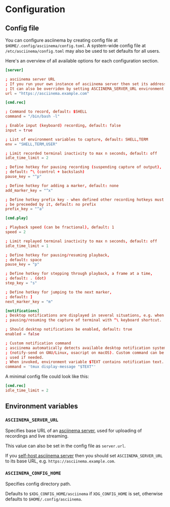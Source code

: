 # Configuration

## Config file

You can configure asciinema by creating config file at
`$HOME/.config/asciinema/config.toml`. A system-wide config file at
`/etc/asciinema/config.toml` may also be used to set defaults for all users.

Here's an overview of all available options for each configuration section.

```toml title="~/.config/asciinema/config.toml"
[server]

; asciinema server URL
; If you run your own instance of asciinema server then set its address here
; It can also be overriden by setting ASCIINEMA_SERVER_URL environment variable
url = "https://asciinema.example.com"

[cmd.rec]

; Command to record, default: $SHELL
command = "/bin/bash -l"

; Enable input (keyboard) recording, default: false
input = true

; List of environment variables to capture, default: SHELL,TERM
env = "SHELL,TERM,USER"

; Limit recorded terminal inactivity to max n seconds, default: off
idle_time_limit = 2

; Define hotkey for pausing recording (suspending capture of output),
; default: ^\ (control + backslash)
pause_key = "^p"

; Define hotkey for adding a marker, default: none
add_marker_key = "^x"

; Define hotkey prefix key - when defined other recording hotkeys must
; be preceeded by it, default: no prefix
prefix_key = "^a"

[cmd.play]

; Playback speed (can be fractional), default: 1
speed = 2

; Limit replayed terminal inactivity to max n seconds, default: off
idle_time_limit = 1

; Define hotkey for pausing/resuming playback,
; default: space
pause_key = "p"

; Define hotkey for stepping through playback, a frame at a time,
; default: . (dot)
step_key = "s"

; Define hotkey for jumping to the next marker,
; default: ]
next_marker_key = "m"

[notifications]
; Desktop notifications are displayed in several situations, e.g. when
; pausing/resuming the capture of terminal with ^\ keyboard shortcut.

; Should desktop notifications be enabled, default: true
enabled = false

; Custom notification command
; asciinema automatically detects available desktop notification system
; (notify-send on GNU/Linux, osacript on macOS). Custom command can be
; used if needed.
; When invoked, environment variable $TEXT contains notification text.
command = 'tmux display-message "$TEXT"'
```

A minimal config file could look like this:

```toml
[cmd.rec]
idle_time_limit = 2
```

## Environment variables

### `ASCIINEMA_SERVER_URL`

Specifies base URL of an [asciinema server](../server/index.md), used for
uploading of recordings and live streaming.

This value can also be set in the config file as `server.url`.

If you [self-host asciinema server](../server/self-hosting/index.md) then you
should set `ASCIINEMA_SERVER_URL` to its base URL, e.g.
`https://asciinema.example.com`.

### `ASCIINEMA_CONFIG_HOME`

Specifies config directory path.

Defaults to `$XDG_CONFIG_HOME/asciinema` if `XDG_CONFIG_HOME` is set, otherwise
defaults to `$HOME/.config/asciinema`.
